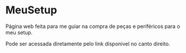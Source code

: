 # MeuSetup
 Página web feita para me guiar na compra de peças e periféricos para o meu setup.

Pode ser acessada diretamente pelo link dísponivel no canto direito.
